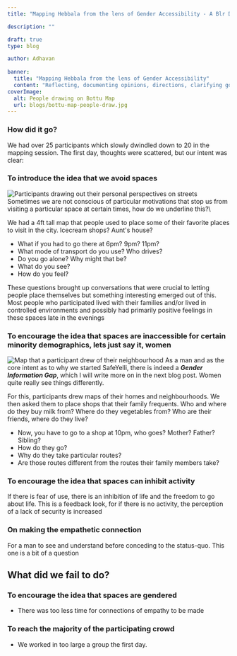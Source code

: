 ```yaml
---
title: "Mapping Hebbala from the lens of Gender Accessibility - A Blr Design Week workshop"

description: ""

draft: true
type: blog

author: Adhavan
  
banner:
  title: "Mapping Hebbala from the lens of Gender Accessibility"
  content: "Reflecting, documenting opinions, directions, clarifying goals"
coverImage:
  alt: People drawing on Bottu Map
  url: blogs/bottu-map-people-draw.jpg
---
```


### How did it go?   

We had over 25 participants which slowly dwindled down to 20 in the mapping session. The first day, thoughts were scattered, but our intent was clear:

### To introduce the idea that we avoid spaces

![Participants drawing out their personal perspectives on streets](blogs/bottu-map-people-draw.jpg)
Sometimes we are not conscious of particular motivations that stop us from visiting a particular space at certain times, how do we underline this?\

We had a 4ft tall map that people used to place some of their favorite places to visit in the city. Icecream shops? Aunt's house?
- What if you had to go there at 6pm? 9pm? 11pm?
- What mode of transport do you use? Who drives?
- Do you go alone? Why might that be?
- What do you see? 
- How do you feel? 

These questions brought up conversations that were crucial to letting people place themselves but something interesting emerged out of this. Most people who participated lived with their families and/or lived in controlled environments and possibly had primarily positive feelings in these spaces late in the evenings

### To encourage the idea that spaces are inaccessible for certain minority demographics, lets just say it, women

![Map that a participant drew of their neighbourhood](blogs/map1.jpg)
As a man and as the core intent as to why we started SafeYelli, there is indeed a ***Gender Information Gap***, which I will write more on in the next blog post. Women quite really see things differently.  

For this, participants drew maps of their homes and neighbourhoods. We then asked them to place shops that their family frequents. Who and where do they buy milk from? Where do they vegetables from? Who are their friends, where do they live?
- Now, you have to go to a shop at 10pm, who goes? Mother? Father? Sibling?
- How do they go?
- Why do they take particular routes?
- Are those routes different from the routes their family members take?

### To encourage the idea that spaces can inhibit activity
If there is fear of use, there is an inhibition of life and the freedom to go about life. This is a feedback look, for if there is no activity, the perception of a lack of security is increased

### On making the empathetic connection
For a man to see and understand before conceding to the status-quo. This one is a bit of a question

## What did we fail to do?

### To encourage the idea that spaces are gendered
- There was too less time for connections of empathy to be made

### To reach the majority of the participating crowd
- We worked in too large a group the first day.


